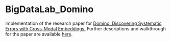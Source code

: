 # BigDataLab_Domino

Implementation of the research paper for <a href="https://arxiv.org/abs/2203.14960"> Domino: Discovering Systematic Errors with Cross-Modal Embeddings.</a>
Further descriptions and walkthrough for the paper are available <a href="https://ai.stanford.edu/blog/domino/">here</a>.
